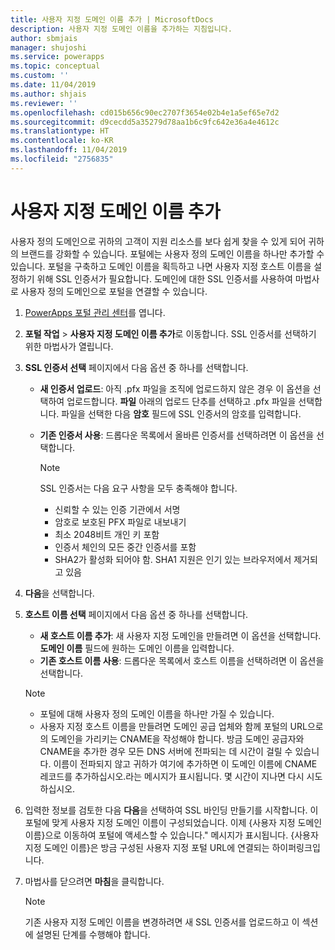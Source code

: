 ```yaml
---
title: 사용자 지정 도메인 이름 추가 | MicrosoftDocs
description: 사용자 지정 도메인 이름을 추가하는 지침입니다.
author: sbmjais
manager: shujoshi
ms.service: powerapps
ms.topic: conceptual
ms.custom: ''
ms.date: 11/04/2019
ms.author: shjais
ms.reviewer: ''
ms.openlocfilehash: cd015b656c90ec2707f3654e02b4e1a5ef65e7d2
ms.sourcegitcommit: d9cecdd5a35279d78aa1b6c9fc642e36a4e4612c
ms.translationtype: HT
ms.contentlocale: ko-KR
ms.lasthandoff: 11/04/2019
ms.locfileid: "2756835"
---
```

# <a name="add-a-custom-domain-name"></a>사용자 지정 도메인 이름 추가

사용자 정의 도메인으로 귀하의 고객이 지원 리소스를 보다 쉽게 찾을 수 있게 되어 귀하의 브랜드를 강화할 수 있습니다. 포털에는 사용자 정의 도메인 이름을 하나만 추가할 수 있습니다. 포털을 구축하고 도메인 이름을 획득하고 나면 사용자 지정 호스트 이름을 설정하기 위해 SSL 인증서가 필요합니다. 도메인에 대한 SSL 인증서를 사용하여 마법사로 사용자 정의 도메인으로 포털을 연결할 수 있습니다.

1. [PowerApps 포털 관리 센터](admin-overview.md)를 엽니다.

2. **포털 작업** > **사용자 지정 도메인 이름 추가**로 이동합니다. SSL 인증서를 선택하기 위한 마법사가 열립니다.

3. **SSL 인증서 선택** 페이지에서 다음 옵션 중 하나를 선택합니다.
   - **새 인증서 업로드**: 아직 .pfx 파일을 조직에 업로드하지 않은 경우 이 옵션을 선택하여 업로드합니다. **파일** 아래의 업로드 단추를 선택하고 .pfx 파일을 선택합니다. 파일을 선택한 다음 **암호** 필드에 SSL 인증서의 암호를 입력합니다.
   - **기존 인증서 사용**: 드롭다운 목록에서 올바른 인증서를 선택하려면 이 옵션을 선택합니다.

     > [!Note]
     > SSL 인증서는 다음 요구 사항을 모두 충족해야 합니다.
     > - 신뢰할 수 있는 인증 기관에서 서명
     > - 암호로 보호된 PFX 파일로 내보내기
     > - 최소 2048비트 개인 키 포함
     > - 인증서 체인의 모든 중간 인증서를 포함
     > - SHA2가 활성화 되어야 함. SHA1 지원은 인기 있는 브라우저에서 제거되고 있음

4. **다음**을 선택합니다.

5. **호스트 이름 선택** 페이지에서 다음 옵션 중 하나를 선택합니다.
    - **새 호스트 이름 추가**: 새 사용자 지정 도메인을 만들려면 이 옵션을 선택합니다. **도메인 이름** 필드에 원하는 도메인 이름을 입력합니다.
    - **기존 호스트 이름 사용**: 드롭다운 목록에서 호스트 이름을 선택하려면 이 옵션을 선택합니다. 
   
   > [!Note]
   > - 포털에 대해 사용자 정의 도메인 이름을 하나만 가질 수 있습니다. 
   > - 사용자 지정 호스트 이름을 만들려면 도메인 공급 업체와 함께 포털의 URL으로의 도메인을 가리키는 CNAME을 작성해야 합니다. 방금 도메인 공급자와 CNAME을 추가한 경우 모든 DNS 서버에 전파되는 데 시간이 걸릴 수 있습니다. 이름이 전파되지 않고 귀하가 여기에 추가하면 이 도메인 이름에 CNAME 레코드를 추가하십시오.라는 메시지가 표시됩니다. 몇 시간이 지나면 다시 시도하십시오.

6. 입력한 정보를 검토한 다음 **다음**을 선택하여 SSL 바인딩 만들기를 시작합니다. 이 포털에 맞게 사용자 지정 도메인 이름이 구성되었습니다. 이제 {사용자 지정 도메인 이름}으로 이동하여 포털에 액세스할 수 있습니다." 메시지가 표시됩니다. {사용자 지정 도메인 이름}은 방금 구성된 사용자 지정 포털 URL에 연결되는 하이퍼링크입니다.

7. 마법사를 닫으려면 **마침**을 클릭합니다.

    > [!Note]
    > 기존 사용자 지정 도메인 이름을 변경하려면 새 SSL 인증서를 업로드하고 이 섹션에 설명된 단계를 수행해야 합니다.
    

